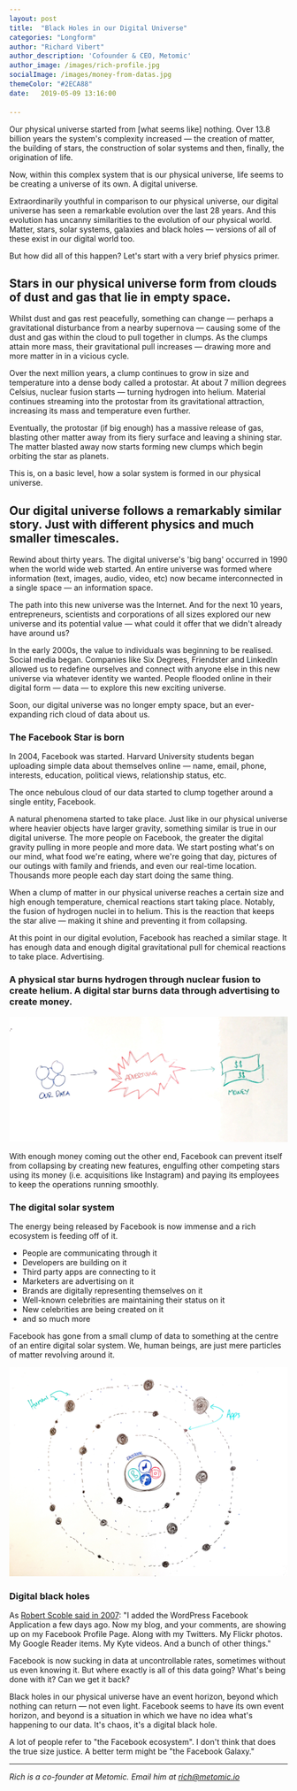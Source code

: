 ```yaml
---
layout: post
title:  "Black Holes in our Digital Universe"
categories: "Longform"
author: "Richard Vibert"
author_description: 'Cofounder & CEO, Metomic'
author_image: /images/rich-profile.jpg
socialImage: /images/money-from-datas.jpg
themeColor: "#2ECA88"
date:   2019-05-09 13:16:00

---
```


Our physical universe started from [what seems like] nothing. Over 13.8 billion years the system's complexity increased — the creation of matter, the building of stars, the construction of solar systems and then, finally, the origination of life.

Now, within this complex system that is our physical universe, life seems to be creating a universe of its own. A digital universe.

Extraordinarily youthful in comparison to our physical universe, our digital universe has seen a remarkable evolution over the last 28 years. And this evolution has uncanny similarities to the evolution of our physical world. Matter, stars, solar systems, galaxies and black holes — versions of all of these exist in our digital world too.

But how did all of this happen? Let's start with a very brief physics primer.

## Stars in our physical universe form from clouds of dust and gas that lie in empty space.

Whilst dust and gas rest peacefully, something can change — perhaps a gravitational disturbance from a nearby supernova — causing some of the dust and gas within the cloud to pull together in clumps. As the clumps attain more mass, their gravitational pull increases — drawing more and more matter in in a vicious cycle.

Over the next million years, a clump continues to grow in size and temperature into a dense body called a protostar. At about 7 million degrees Celsius, nuclear fusion starts — turning hydrogen into helium. Material continues streaming into the protostar from its gravitational attraction, increasing its mass and temperature even further.

Eventually, the protostar (if big enough) has a massive release of gas, blasting other matter  away from its fiery surface and leaving a shining star. The matter blasted away now starts forming new clumps which begin orbiting the star as planets.

This is, on a basic level, how a solar system is formed in our physical universe.

## Our digital universe follows a remarkably similar story. Just with different physics and much smaller timescales.

Rewind about thirty years. The digital universe's 'big bang' occurred in 1990 when the world wide web started. An entire universe was formed where information (text, images, audio, video, etc) now became interconnected in a single space — an information space.

The path into this new universe was the Internet. And for the next 10 years, entrepreneurs, scientists and corporations of all sizes explored our new universe and its potential value — what could it offer that we didn't already have around us?

In the early 2000s, the value to individuals was beginning to be realised. Social media began. Companies like Six Degrees, Friendster and LinkedIn allowed us to redefine ourselves and connect with anyone else in this new universe via whatever identity we wanted. People flooded online in their digital form — data — to explore this new exciting universe.

Soon, our digital universe was no longer empty space, but an ever-expanding rich cloud of data about us.

### The Facebook Star is born

In 2004, Facebook was started. Harvard University students began uploading simple data about themselves online — name, email, phone, interests, education, political views, relationship status, etc.

The once nebulous cloud of our data started to clump together around a single entity, Facebook.

A natural phenomena started to take place. Just like in our physical universe where heavier objects have larger gravity, something similar is true in our digital universe. The more people on Facebook, the greater the digital gravity pulling in more people and more data. We start posting what's on our mind, what food we're eating, where we're going that day, pictures of our outings with family and friends, and even our real-time location. Thousands more people each day start doing the same thing.

When a clump of matter in our physical universe reaches a certain size and high enough temperature, chemical reactions start taking place. Notably, the fusion of hydrogen nuclei in to helium. This is the reaction that keeps the star alive — making it shine and preventing it from collapsing.

At this point in our digital evolution, Facebook has reached a similar stage. It has enough data and enough digital gravitational pull for chemical reactions to take place. Advertising.

### A physical star burns hydrogen through nuclear fusion to create helium. A digital star burns data through advertising to create money.

![](/images/money-from-datas.jpg)

With enough money coming out the other end, Facebook can prevent itself from collapsing by creating new features, engulfing other competing stars using its money (i.e. acquisitions like Instagram) and paying its employees to keep the operations running smoothly.

### The digital solar system

The energy being released by Facebook is now immense and a rich ecosystem is feeding off of it. 

- People are communicating through it
- Developers are building on it
- Third party apps are connecting to it
- Marketers are advertising on it
- Brands are digitally representing themselves on it
- Well-known celebrities are maintaining their status on it
- New celebrities are being created on it
- and so much more

Facebook has gone from a small clump of data to something at the centre of an entire digital solar system. We, human beings, are just mere particles of matter revolving around it. 

![](/images/solarsystem.jpg)

### Digital black holes

As [Robert Scoble said in 2007](https://scobleizer.blog/2007/07/19/facebook-the-new-data-black-hole/): "I added the WordPress Facebook Application a few days ago. Now my blog, and your comments, are showing up on my Facebook Profile Page. Along with my Twitters. My Flickr photos. My Google Reader items. My Kyte videos. And a bunch of other things."

Facebook is now sucking in data at uncontrollable rates, sometimes without us even knowing it. But where exactly is all of this data going? What's being done with it? Can we get it back?

Black holes in our physical universe have an event horizon, beyond which nothing can return — not even light. Facebook seems to have its own event horizon, and beyond is a situation in which we have no idea what's happening to our data. It's chaos, it's a digital black hole.

A lot of people refer to "the Facebook ecosystem". I don't think that does the true size justice. A better term might be "the Facebook Galaxy."

---

*Rich is a co-founder at Metomic. Email him at rich@metomic.io*